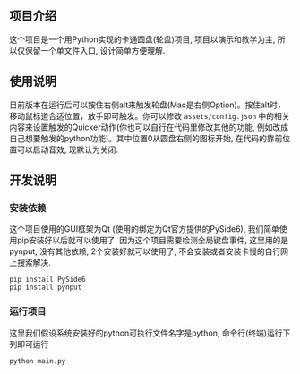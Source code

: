 ## 项目介绍

这个项目是一个用Python实现的卡通圆盘(轮盘)项目, 项目以演示和教学为主, 所以仅保留一个单文件入口, 设计简单方便理解.

## 使用说明

目前版本在运行后可以按住右侧alt来触发轮盘(Mac是右侧Option)。按住alt时，移动鼠标道合适位置，放手即可触发。你可以修改 `assets/config.json` 中的相关内容来设置触发的Quicker动作(你也可以自行在代码里修改其他的功能, 例如改成自己想要触发的python功能)。其中位置0从圆盘右侧的图标开始, 在代码的靠前位置可以启动音效, 现默认为关闭.

## 开发说明
### 安装依赖

这个项目使用的GUI框架为Qt (使用的绑定为Qt官方提供的PySide6), 我们简单使用pip安装好以后就可以使用了. 因为这个项目需要检测全局键盘事件, 这里用的是 pynput, 没有其他依赖, 2个安装好就可以使用了, 不会安装或者安装卡慢的自行网上搜索解决.

```
pip install PySide6
pip install pynput
```

### 运行项目

这里我们假设系统安装好的python可执行文件名字是python, 命令行(终端)运行下列即可运行

```
python main.py
```
